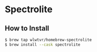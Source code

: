 # Spectrolite

## How to Install
```sh
$ brew tap wlwtvr/homebrew-spectrolite
$ brew install --cask spectrolite
```
